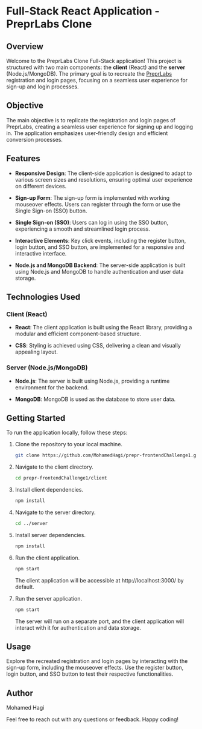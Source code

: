 # Full-Stack React Application - PreprLabs Clone

## Overview

Welcome to the PreprLabs Clone Full-Stack application! This project is structured with two main components: the **client** (React) and the **server** (Node.js/MongoDB). The primary goal is to recreate the [PreprLabs](https://preprlabs.org/) registration and login pages, focusing on a seamless user experience for sign-up and login processes.

## Objective

The main objective is to replicate the registration and login pages of PreprLabs, creating a seamless user experience for signing up and logging in. The application emphasizes user-friendly design and efficient conversion processes.

## Features

- **Responsive Design**: The client-side application is designed to adapt to various screen sizes and resolutions, ensuring optimal user experience on different devices.

- **Sign-up Form**: The sign-up form is implemented with working mouseover effects. Users can register through the form or use the Single Sign-on (SSO) button.

- **Single Sign-on (SSO)**: Users can log in using the SSO button, experiencing a smooth and streamlined login process.

- **Interactive Elements**: Key click events, including the register button, login button, and SSO button, are implemented for a responsive and interactive interface.

- **Node.js and MongoDB Backend**: The server-side application is built using Node.js and MongoDB to handle authentication and user data storage.

## Technologies Used

### Client (React)

- **React**: The client application is built using the React library, providing a modular and efficient component-based structure.

- **CSS**: Styling is achieved using CSS, delivering a clean and visually appealing layout.

### Server (Node.js/MongoDB)

- **Node.js**: The server is built using Node.js, providing a runtime environment for the backend.

- **MongoDB**: MongoDB is used as the database to store user data.

## Getting Started

To run the application locally, follow these steps:

1. Clone the repository to your local machine.

    ```bash
    git clone https://github.com/MohamedHagi/prepr-frontendChallenge1.git
    ```

2. Navigate to the client directory.

    ```bash
    cd prepr-frontendChallenge1/client
    ```

3. Install client dependencies.

    ```bash
    npm install
    ```

4. Navigate to the server directory.

    ```bash
    cd ../server
    ```

5. Install server dependencies.

    ```bash
    npm install
    ```

6. Run the client application.

    ```bash
    npm start
    ```

    The client application will be accessible at http://localhost:3000/ by default.

7. Run the server application.

    ```bash
    npm start
    ```

    The server will run on a separate port, and the client application will interact with it for authentication and data storage.

## Usage

Explore the recreated registration and login pages by interacting with the sign-up form, including the mouseover effects. Use the register button, login button, and SSO button to test their respective functionalities.


## Author

Mohamed Hagi

Feel free to reach out with any questions or feedback. Happy coding!

